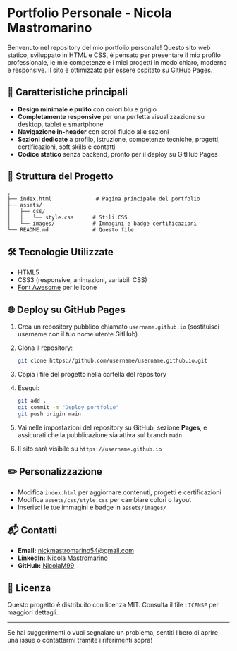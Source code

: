 # Portfolio Personale - Nicola Mastromarino

Benvenuto nel repository del mio portfolio personale! Questo sito web statico, sviluppato in HTML e CSS, è pensato per presentare il mio profilo professionale, le mie competenze e i miei progetti in modo chiaro, moderno e responsive. Il sito è ottimizzato per essere ospitato su GitHub Pages.

## 🚀 Caratteristiche principali

- **Design minimale e pulito** con colori blu e grigio
- **Completamente responsive** per una perfetta visualizzazione su desktop, tablet e smartphone
- **Navigazione in-header** con scroll fluido alle sezioni
- **Sezioni dedicate** a profilo, istruzione, competenze tecniche, progetti, certificazioni, soft skills e contatti
- **Codice statico** senza backend, pronto per il deploy su GitHub Pages

## 📁 Struttura del Progetto

```
.
├── index.html              # Pagina principale del portfolio
├── assets/
│   ├── css/
│   │   └── style.css      # Stili CSS
│   └── images/            # Immagini e badge certificazioni
└── README.md              # Questo file
```

## 🛠️ Tecnologie Utilizzate

- HTML5
- CSS3 (responsive, animazioni, variabili CSS)
- [Font Awesome](https://fontawesome.com/) per le icone

## 🌐 Deploy su GitHub Pages

1. Crea un repository pubblico chiamato `username.github.io` (sostituisci username con il tuo nome utente GitHub)
2. Clona il repository:

   ```bash
   git clone https://github.com/username/username.github.io.git
   ```

3. Copia i file del progetto nella cartella del repository
4. Esegui:

   ```bash
   git add .
   git commit -m "Deploy portfolio"
   git push origin main
   ```

5. Vai nelle impostazioni del repository su GitHub, sezione **Pages**, e assicurati che la pubblicazione sia attiva sul branch `main`
6. Il sito sarà visibile su `https://username.github.io`

## ✏️ Personalizzazione

- Modifica `index.html` per aggiornare contenuti, progetti e certificazioni
- Modifica `assets/css/style.css` per cambiare colori o layout
- Inserisci le tue immagini e badge in `assets/images/`

## 📬 Contatti

- **Email:** [nickmastromarino54@gmail.com](mailto:nickmastromarino54@gmail.com)
- **LinkedIn:** [Nicola Mastromarino](https://www.linkedin.com/in/nicola-mastromarino-3a3b74189/)
- **GitHub:** [NicolaM99](https://github.com/NicolaM99/NicolaM99)

## 📄 Licenza

Questo progetto è distribuito con licenza MIT. Consulta il file `LICENSE` per maggiori dettagli.

---

Se hai suggerimenti o vuoi segnalare un problema, sentiti libero di aprire una issue o contattarmi tramite i riferimenti sopra!
